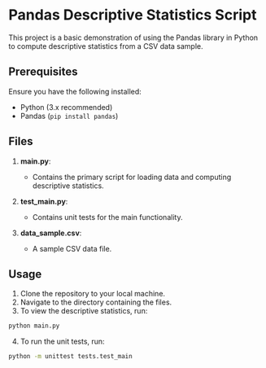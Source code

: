 # Pandas Descriptive Statistics Script

This project is a basic demonstration of using the Pandas library in Python to compute descriptive statistics from a CSV data sample. 

## Prerequisites

Ensure you have the following installed:
- Python (3.x recommended)
- Pandas (`pip install pandas`)

## Files

1. **main.py**:
   - Contains the primary script for loading data and computing descriptive statistics.
   
2. **test_main.py**:
   - Contains unit tests for the main functionality.
   
3. **data_sample.csv**:
   - A sample CSV data file.

## Usage

1. Clone the repository to your local machine.
2. Navigate to the directory containing the files.
3. To view the descriptive statistics, run:
```bash
python main.py
```
4. To run the unit tests, run:
```bash
python -m unittest tests.test_main
```